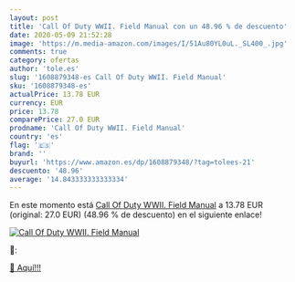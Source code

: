 ```yaml
---
layout: post
title: 'Call Of Duty WWII. Field Manual con un 48.96 % de descuento'
date: 2020-05-09 21:52:28
image: 'https://m.media-amazon.com/images/I/51Au80YL0uL._SL400_.jpg'
comments: true
category: ofertas
author: 'tole.es'
slug: '1608879348-es Call Of Duty WWII. Field Manual'
sku: '1608879348-es'
actualPrice: 13.78 EUR
currency: EUR
price: 13.78
comparePrice: 27.0 EUR
prodname: 'Call Of Duty WWII. Field Manual'
country: 'es'
flag: '🇪🇸'
brand: ''
buyurl: 'https://www.amazon.es/dp/1608879348/?tag=tolees-21'
descuento: '48.96'
average: '14.843333333333334'
---
```


En este momento está [Call Of Duty WWII. Field Manual](https://www.amazon.es/dp/1608879348/?tag=tolees-21) a 13.78 EUR (original: 27.0 EUR) (48.96 %  de descuento) en el siguiente enlace!

[![Call Of Duty WWII. Field Manual](https://m.media-amazon.com/images/I/51Au80YL0uL._SL400_.jpg)](https://www.amazon.es/dp/1608879348/?tag=tolees-21)

🔎:


[🛒 Aquí!!!](https://www.amazon.es/dp/1608879348/?tag=tolees-21)

